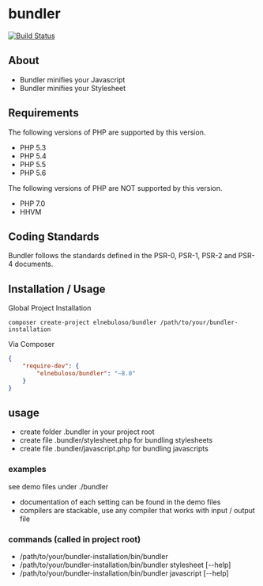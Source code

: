 # bundler

[![Build Status](https://travis-ci.org/elnebuloso/bundler.svg?branch=master)](https://travis-ci.org/elnebuloso/bundler)

## About

- Bundler minifies your Javascript
- Bundler minifies your Stylesheet

## Requirements

The following versions of PHP are supported by this version.

* PHP 5.3
* PHP 5.4
* PHP 5.5
* PHP 5.6

The following versions of PHP are NOT supported by this version.

* PHP 7.0
* HHVM

## Coding Standards

Bundler follows the standards defined in the PSR-0, PSR-1, PSR-2 and PSR-4 documents.

## Installation / Usage

Global Project Installation

```
composer create-project elnebuloso/bundler /path/to/your/bundler-installation
```

Via Composer

``` json
{
    "require-dev": {
        "elnebuloso/bundler": "~8.0"
    }
}
```

## usage

- create folder .bundler in your project root
- create file .bundler/stylesheet.php for bundling stylesheets
- create file .bundler/javascript.php for bundling javascripts

### examples

see demo files under ./bundler

- documentation of each setting can be found in the demo files
- compilers are stackable, use any compiler that works with input / output file

### commands (called in project root)

- /path/to/your/bundler-installation/bin/bundler
- /path/to/your/bundler-installation/bin/bundler stylesheet [--help]
- /path/to/your/bundler-installation/bin/bundler javascript [--help]